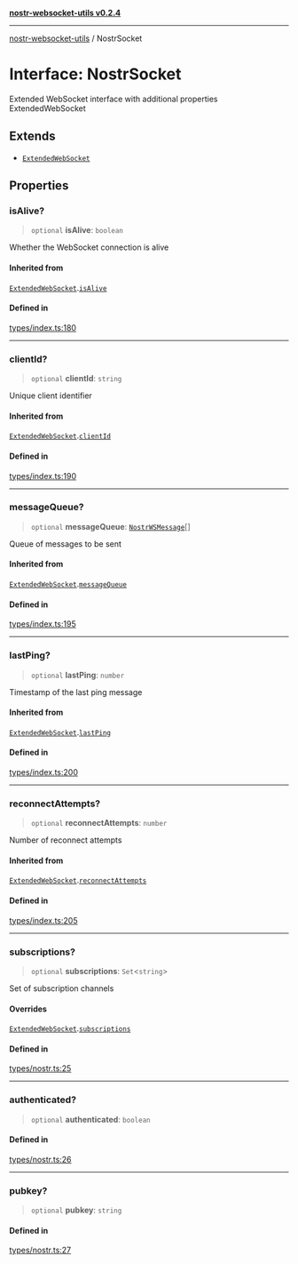 [**nostr-websocket-utils v0.2.4**](../README.md)

***

[nostr-websocket-utils](../globals.md) / NostrSocket

# Interface: NostrSocket

Extended WebSocket interface with additional properties
 ExtendedWebSocket

## Extends

- [`ExtendedWebSocket`](ExtendedWebSocket.md)

## Properties

### isAlive?

> `optional` **isAlive**: `boolean`

Whether the WebSocket connection is alive

#### Inherited from

[`ExtendedWebSocket`](ExtendedWebSocket.md).[`isAlive`](ExtendedWebSocket.md#isalive)

#### Defined in

[types/index.ts:180](https://github.com/HumanjavaEnterprises/nostr-websocket-utils/blob/main/src/types/index.ts#L180)

***

### clientId?

> `optional` **clientId**: `string`

Unique client identifier

#### Inherited from

[`ExtendedWebSocket`](ExtendedWebSocket.md).[`clientId`](ExtendedWebSocket.md#clientid)

#### Defined in

[types/index.ts:190](https://github.com/HumanjavaEnterprises/nostr-websocket-utils/blob/main/src/types/index.ts#L190)

***

### messageQueue?

> `optional` **messageQueue**: [`NostrWSMessage`](NostrWSMessage.md)[]

Queue of messages to be sent

#### Inherited from

[`ExtendedWebSocket`](ExtendedWebSocket.md).[`messageQueue`](ExtendedWebSocket.md#messagequeue)

#### Defined in

[types/index.ts:195](https://github.com/HumanjavaEnterprises/nostr-websocket-utils/blob/main/src/types/index.ts#L195)

***

### lastPing?

> `optional` **lastPing**: `number`

Timestamp of the last ping message

#### Inherited from

[`ExtendedWebSocket`](ExtendedWebSocket.md).[`lastPing`](ExtendedWebSocket.md#lastping)

#### Defined in

[types/index.ts:200](https://github.com/HumanjavaEnterprises/nostr-websocket-utils/blob/main/src/types/index.ts#L200)

***

### reconnectAttempts?

> `optional` **reconnectAttempts**: `number`

Number of reconnect attempts

#### Inherited from

[`ExtendedWebSocket`](ExtendedWebSocket.md).[`reconnectAttempts`](ExtendedWebSocket.md#reconnectattempts)

#### Defined in

[types/index.ts:205](https://github.com/HumanjavaEnterprises/nostr-websocket-utils/blob/main/src/types/index.ts#L205)

***

### subscriptions?

> `optional` **subscriptions**: `Set`\<`string`\>

Set of subscription channels

#### Overrides

[`ExtendedWebSocket`](ExtendedWebSocket.md).[`subscriptions`](ExtendedWebSocket.md#subscriptions)

#### Defined in

[types/nostr.ts:25](https://github.com/HumanjavaEnterprises/nostr-websocket-utils/blob/main/src/types/nostr.ts#L25)

***

### authenticated?

> `optional` **authenticated**: `boolean`

#### Defined in

[types/nostr.ts:26](https://github.com/HumanjavaEnterprises/nostr-websocket-utils/blob/main/src/types/nostr.ts#L26)

***

### pubkey?

> `optional` **pubkey**: `string`

#### Defined in

[types/nostr.ts:27](https://github.com/HumanjavaEnterprises/nostr-websocket-utils/blob/main/src/types/nostr.ts#L27)
